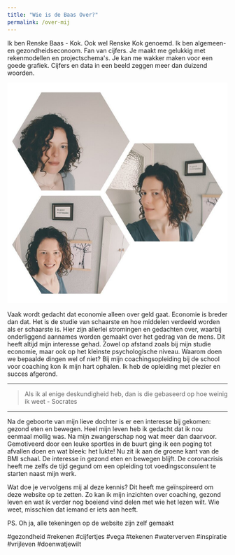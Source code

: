 ```yaml
---
title: "Wie is de Baas Over?"
permalink: /over-mij
---
```

Ik ben Renske Baas - Kok. Ook wel Renske Kok genoemd.
Ik ben algemeen- en gezondheidseconoom. Fan van cijfers. Je maakt me gelukkig met rekenmodellen en projectschema's. Je kan me wakker maken voor een goede grafiek. Cijfers en data in een beeld zeggen meer dan duizend woorden.

![foto Renske Baas](/uploads/mijnfoto.jpg)

Vaak wordt gedacht dat economie alleen over geld gaat. Economie is breder dan dat. Het is de studie van schaarste en hoe middelen verdeeld worden als er schaarste is. Hier zijn allerlei stromingen en gedachten over, waarbij onderliggend aannames worden gemaakt over het gedrag van de mens. Dit heeft altijd mijn interesse gehad. Zowel op afstand zoals bij mijn studie economie, maar ook op het kleinste psychologische niveau. Waarom doen we bepaalde dingen wel of niet? Bij mijn coachingsopleiding bij de school voor coaching kon ik mijn hart ophalen. Ik heb de opleiding met plezier en succes afgerond. 

___

>Als ik al enige deskundigheid heb, dan is die gebaseerd op hoe weinig ik weet - Socrates

___

Na de geboorte van mijn lieve dochter is er een interesse bij gekomen: gezond eten en bewegen. Heel mijn leven heb ik gedacht dat ik nou eenmaal mollig was. Na mijn zwangerschap nog wat meer dan daarvoor. Gemotiveerd door een leuke sportles in de buurt ging ik een poging tot afvallen doen en wat bleek: het lukte!
Nu zit ik aan de groene kant van de BMI schaal. De interesse in gezond eten en bewegen blijft. De coronacrisis heeft me zelfs de tijd gegund om een opleiding tot voedingsconsulent te starten naast mijn werk. 

Wat doe je vervolgens mij al deze kennis? Dit heeft me geïnspireerd om deze website op te zetten. Zo kan ik mijn inzichten over coaching, gezond leven en wat ik verder nog boeiend vind delen met wie het lezen wilt. Wie weet, misschien dat iemand er iets aan heeft.

PS. Oh ja, alle tekeningen op de website zijn zelf gemaakt

#gezondheid #rekenen #cijfertjes #vega #tekenen #waterverven #inspiratie #vrijleven #doenwatjewilt 
